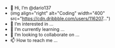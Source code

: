 - 👋 Hi, I’m @dario137
- (img align="right" alt="Coding" width="400" src="https://cdn.dribbble.com/users/116207...")
- 👀 I’m interested in ...
- 🌱 I’m currently learning ...
- 💞️ I’m looking to collaborate on ...
- 📫 How to reach me ...

<!---
dario137/dario137 is a ✨ special ✨ repository because its `README.md` (this file) appears on your GitHub profile.
You can click the Preview link to take a look at your changes.
--->
